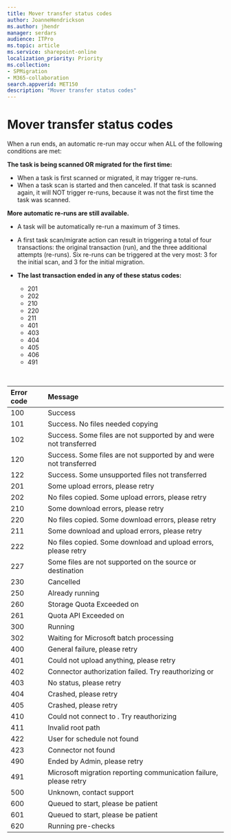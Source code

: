```yaml
---
title: Mover transfer status codes 
author: JoanneHendrickson
ms.author: jhendr
manager: serdars
audience: ITPro
ms.topic: article
ms.service: sharepoint-online
localization_priority: Priority
ms.collection:
- SPMigration
- M365-collaboration
search.appverid: MET150
description: "Mover transfer status codes"
---
```

# Mover transfer status codes


When a run ends, an automatic re-run may occur when ALL of the following conditions are met:

**The task is being scanned OR migrated for the first time:**
- When a task is first scanned or migrated, it may trigger re-runs. 
- When a task scan is started and then canceled. If that task is scanned again,  it will NOT trigger re-runs,  because it was not the first time the task was scanned.


**More automatic re-runs are still available.** 
- A task will be automatically re-run a maximum of 3 times. 
- A first task scan/migrate action can result in triggering a total of four transactions: the original transaction (run), and the three additional attempts (re-runs). Six re-runs can be triggered at the very most: 3 for the initial scan, and 3 for the initial migration.



- **The last transaction ended in any of these status codes:**
    - 201
    - 202
    - 210
    - 220
    - 211
    - 401
    - 403
    - 404
    - 405
    - 406
    - 491

<br>

|Error code|Message|
|:-----|:-----|
|100| Success|
|101| Success. No files needed copying|
|102| Success. Some files are not supported by <Destination name> and were not transferred|
|120| Success. Some files are not supported by <Source name> and were not transferred|
|122| Success. Some unsupported files not transferred|
|201| Some upload errors, please retry|
|202| No files copied. Some upload errors, please retry|
|210| Some download errors, please retry|
|220| No files copied. Some download errors, please retry|
|211| Some download and upload errors, please retry|
|222| No files copied. Some download and upload errors, please retry|
|227| Some files are not supported on the source or destination|
|230| Cancelled|
|250| Already running|
|260| Storage Quota Exceeded on <Destination name>|
|261| Quota API Exceeded on <Destination name>|
|300| Running|
|302| Waiting for Microsoft batch processing|
|400| General failure, please retry|
|401| Could not upload anything, please retry|
|402| Connector authorization failed. Try reauthorizing <Source name> or <Destination name>|
|403| No status, please retry|
|404| Crashed, please retry|
|405| Crashed, please retry|
|410| Could not connect to <Source name>. Try reauthorizing|
|411| Invalid root path|
|422| User for schedule not found|
|423| Connector not found|
|490| Ended by <company name> Admin, please retry|
|491| Microsoft migration reporting communication failure, please retry|
|500| Unknown, contact support|
|600| Queued to start, please be patient|
|601| Queued to start, please be patient|
|620| Running pre-checks|